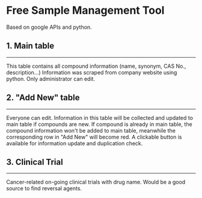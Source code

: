 # Free Sample Management Tool

Based on google APIs and python.

## 1. Main table
--------
This table contains all compound information (name, synonym, CAS No., description...) Information was scraped from company website using python. Only administrator can edit.

## 2. "Add New" table
--------
Everyone can edit. Information in this table will be collected and updated to main table if compounds are new. If compound is already in main table, the compound information won't be added to main table, meanwhile the corresponding row in "Add New" will become red. A clickable button is available for information update and duplication check.

## 3. Clinical Trial
--------
Cancer-related on-going clinical trials with drug name. Would be a good source to find reversal agents.
